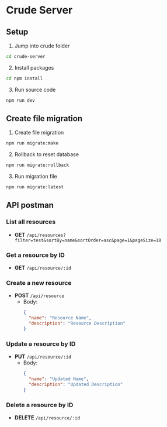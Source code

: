 # Crude Server

## Setup

1. Jump into crude folder

```bash
cd crude-server
```

2. Install packages

```bash
cd npm install
```

3. Run source code

```bash
npm run dev
```

## Create file migration

1. Create file migration

```bash
npm run migrate:make
```

2. Rollback to reset database

```bash
npm run migrate:rollback
```

3. Run migration file

```bash
npm run migrate:latest
```

## API postman

### List all resources

- **GET** `/api/resources?filter=test&sortBy=name&sortOrder=asc&page=1&pageSize=10`

### Get a resource by ID

- **GET** `/api/resource/:id`

### Create a new resource

- **POST** `/api/resource`
  - Body:
    ```json
    {
      "name": "Resource Name",
      "description": "Resource Description"
    }
    ```

### Update a resource by ID

- **PUT** `/api/resource/:id`
  - Body:
    ```json
    {
      "name": "Updated Name",
      "description": "Updated Description"
    }
    ```

### Delete a resource by ID

- **DELETE** `/api/resource/:id`
